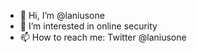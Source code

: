 - 👋 Hi, I’m @laniusone
- 👀 I’m interested in online security
- 📫 How to reach me: Twitter @laniusone

<!---
laniusone/laniusone is a ✨ special ✨ repository because its `README.md` (this file) appears on your GitHub profile.
You can click the Preview link to take a look at your changes.
--->
